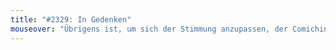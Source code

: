 ```yaml
---
title: "#2329: In Gedenken"
mouseover: "Übrigens ist, um sich der Stimmung anzupassen, der Comichintergrund ausnahmweise mal schwarz."
---
```


